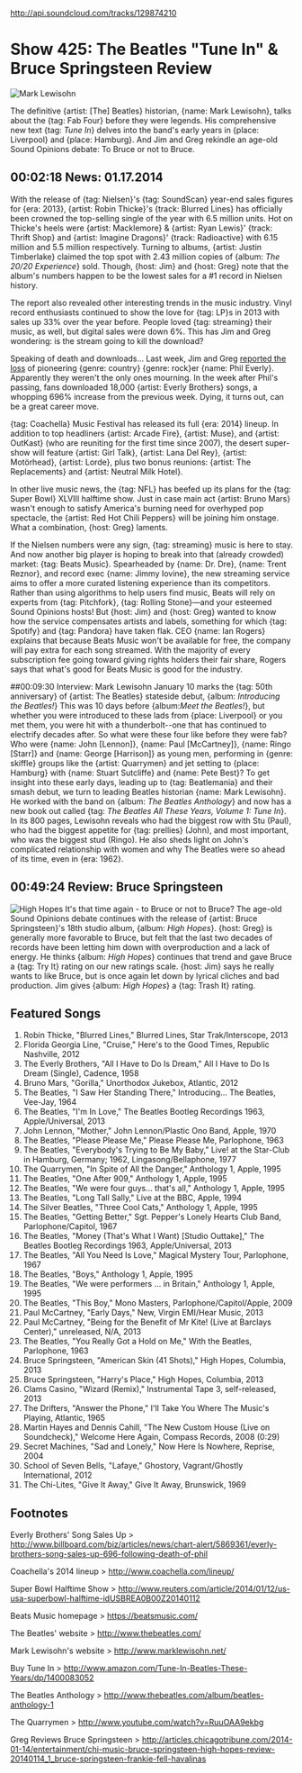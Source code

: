 

http://api.soundcloud.com/tracks/129874210

# Show 425: The Beatles  "Tune In" & Bruce Springsteen Review

![Mark Lewisohn](http://static.soundopinions.org/images/2014/beatles_web.jpg)

The definitive {artist: [The] Beatles} historian, {name: Mark Lewisohn}, talks about the {tag: Fab Four} before they were legends. His comprehensive new text {tag: *Tune In*} delves into the band's early years in {place: Liverpool} and {place: Hamburg}. And Jim and Greg rekindle an age-old Sound Opinions debate: To Bruce or not to Bruce.

## 00:02:18 News: 01.17.2014
With the release of {tag: Nielsen}'s {tag: SoundScan} year-end sales figures for {era: 2013}, {artist: Robin Thicke}'s {track: Blurred Lines} has officially been crowned the top-selling single of the year with 6.5 million units. Hot on Thicke's heels were {artist: Macklemore} & {artist: Ryan Lewis}' {track: Thrift Shop} and {artist: Imagine Dragons}' {track: Radioactive} with 6.15 million and 5.5 million respectively. Turning to albums, {artist: Justin Timberlake} claimed the top spot with 2.43 million copies of {album: *The 20/20 Experience*} sold. Though, {host: Jim} and {host: Greg} note that the album's numbers happen to be the lowest sales for a #1 record in Nielsen history.

The report also revealed other interesting trends in the music industry. Vinyl record enthusiasts continued to show the love for {tag: LP}s in 2013 with sales up 33% over the year before. People loved {tag: streaming} their music, as well, but digital sales were down 6%. This has Jim and Greg wondering: is the stream going to kill the download?

Speaking of death and downloads... Last week, Jim and Greg [reported the loss](/show/424/) of pioneering {genre: country} {genre: rock}er {name: Phil Everly}. Apparently they weren't the only ones mourning. In the week after Phil's passing, fans downloaded 18,000 {artist: Everly Brothers} songs, a whopping 696% increase from the previous week. Dying, it turns out, can be a great career move.

{tag: Coachella} Music Festival has released its full {era: 2014} lineup. In addition to top headliners {artist: Arcade Fire}, {artist: Muse}, and {artist: OutKast} (who are reuniting for the first time since 2007), the desert super-show will feature {artist: Girl Talk}, {artist: Lana Del Rey}, {artist: Motörhead}, {artist: Lorde}, plus two bonus reunions: {artist: The Replacements} and {artist: Neutral Milk Hotel}. 

In other live music news, the {tag: NFL} has beefed up its plans for the {tag: Super Bowl} XLVIII halftime show. Just in case main act {artist: Bruno Mars} wasn't enough to satisfy America's burning need for overhyped pop spectacle, the {artist: Red Hot Chili Peppers} will be joining him onstage. What a combination, {host: Greg} laments. 

If the Nielsen numbers were any sign, {tag: streaming} music is here to stay. And now another big player is hoping to break into that (already crowded) market: {tag: Beats Music}. Spearheaded by {name: Dr. Dre}, {name: Trent Reznor}, and record exec {name: Jimmy Iovine}, the new streaming service aims to offer a more curated listening experience than its competitors. Rather than using algorithms to help users find music, Beats will rely on experts from {tag: Pitchfork}, {tag: Rolling Stone}—and your esteemed Sound Opinions hosts! But {host: Jim} and {host: Greg} wanted to know how the service compensates artists and labels, something for which {tag: Spotify} and {tag: Pandora} have taken flak. CEO {name: Ian Rogers} explains that because Beats Music won't be available for free, the company will pay extra for each song streamed. With the majority of every subscription fee going toward giving rights holders their fair share, Rogers says that what's good for Beats Music is good for the industry.

##00:09:30 Interview: Mark Lewisohn
January 10 marks the {tag: 50th anniversary} of {artist: The Beatles} stateside debut, {album: *Introducing the Beatles!*} This was 10 days before {album:*Meet the Beatles!*}, but whether you were introduced to these lads from {place: Liverpool} or you met them, you were hit with a thunderbolt--one that has continued to electrify decades after. So what were these four like before they were fab? Who were {name: John [Lennon]}, {name: Paul [McCartney]}, {name: Ringo [Starr]} and {name: George [Harrison]} as young men, performing in {genre: skiffle} groups like the {artist: Quarrymen} and jet setting to {place: Hamburg} with {name: Stuart Sutcliffe} and {name: Pete Best}? To get insight into these early days, leading up to {tag: Beatlemania} and their smash debut, we turn to leading Beatles historian {name: Mark Lewisohn}. He worked with the band on {album: *The Beatles Anthology*} and now has a new book out called {tag: *The Beatles All These Years, Volume 1: Tune In*}. In its 800 pages, Lewisohn reveals who had the biggest row with Stu (Paul), who had the biggest appetite for {tag: prellies} (John), and most important, who was the biggest stud (Ringo). He also sheds light on John's complicated relationship with women and why The Beatles were so ahead of its time, even in {era: 1962}.

## 00:49:24 Review: Bruce Springsteen
![High Hopes](http://is4.mzstatic.com/image/thumb/Music/v4/0c/2d/43/0c2d43f2-35a2-32d9-7839-c4e23e147a78/source/600x600bb.jpg "178834/741055385")
It's that time again - to Bruce or not to Bruce? The age-old Sound Opinions debate continues with the release of {artist: Bruce Springsteen}'s 18th studio album, {album: *High Hopes*}. {host: Greg} is generally more favorable to Bruce, but felt that the last two decades of records have been letting him down with overproduction and a lack of energy. He thinks {album: *High Hopes*} continues that trend and gave Bruce a {tag: Try It} rating on our new ratings scale. {host: Jim} says he really wants to like Bruce, but is once again let down by lyrical cliches and bad production. Jim gives {album: *High Hopes*} a {tag: Trash It} rating.


## Featured Songs
1. Robin Thicke, "Blurred Lines," Blurred Lines, Star Trak/Interscope, 2013
1. Florida Georgia Line, "Cruise," Here's to the Good Times, Republic Nashville, 2012
1. The Everly Brothers, "All I Have to Do Is Dream," All I Have to Do Is Dream (Single), Cadence, 1958
1. Bruno Mars, "Gorilla," Unorthodox Jukebox, Atlantic, 2012
1. The Beatles, "I Saw Her Standing There," Introducing… The Beatles, Vee-Jay, 1964
1. The Beatles, "I'm In Love," The Beatles Bootleg Recordings 1963, Apple/Universal, 2013
1. John Lennon, "Mother," John Lennon/Plastic Ono Band, Apple, 1970
1. The Beatles, "Please Please Me," Please Please Me, Parlophone, 1963
1. The Beatles, "Everybody's Trying to Be My Baby," Live! at the Star-Club in Hamburg, Germany; 1962, Lingasong/Bellaphone, 1977
1. The Quarrymen, "In Spite of All the Danger," Anthology 1, Apple, 1995
1. The Beatles, "One After 909," Anthology 1, Apple, 1995
1. The Beatles, "We were four guys… that's all," Anthology 1, Apple, 1995
1. The Beatles, "Long Tall Sally," Live at the BBC, Apple, 1994
1. The Silver Beatles, "Three Cool Cats," Anthology 1, Apple, 1995
1. The Beatles, "Getting Better," Sgt. Pepper's Lonely Hearts Club Band, Parlophone/Capitol, 1967
1. The Beatles, "Money (That's What I Want) [Studio Outtake]," The Beatles Bootleg Recordings 1963, Apple/Universal, 2013
1. The Beatles, "All You Need Is Love," Magical Mystery Tour, Parlophone, 1967
1. The Beatles, "Boys," Anthology 1, Apple, 1995
1. The Beatles, "We were performers ... in Britain," Anthology 1, Apple, 1995
1. The Beatles, "This Boy," Mono Masters, Parlophone/Capitol/Apple, 2009
1. Paul McCartney, "Early Days," New, Virgin EMI/Hear Music, 2013
1. Paul McCartney, "Being for the Benefit of Mr Kite! (Live at Barclays Center)," unreleased, N/A, 2013
1. The Beatles, "You Really Got a Hold on Me," With the Beatles, Parlophone, 1963
1. Bruce Springsteen, "American Skin (41 Shots)," High Hopes, Columbia, 2013
1. Bruce Springsteen, "Harry's Place," High Hopes, Columbia, 2013
1. Clams Casino, "Wizard (Remix)," Instrumental Tape 3, self-released, 2013
1. The Drifters, "Answer the Phone," I'll Take You Where The Music's Playing, Atlantic, 1965
1. Martin Hayes and Dennis Cahill, "The New Custom House (Live on Soundcheck)," Welcome Here Again, Compass Records, 2008 (0:29)
1. Secret Machines, "Sad and Lonely," Now Here Is Nowhere, Reprise, 2004
1. School of Seven Bells, "Lafaye," Ghostory, Vagrant/Ghostly International, 2012
1. The Chi-Lites, "Give It Away," Give It Away, Brunswick, 1969


## Footnotes
Everly Brothers' Song Sales Up  > http://www.billboard.com/biz/articles/news/chart-alert/5869361/everly-brothers-song-sales-up-696-following-death-of-phil

Coachella's 2014 lineup > http://www.coachella.com/lineup/

Super Bowl Halftime Show > http://www.reuters.com/article/2014/01/12/us-usa-superbowl-halftime-idUSBREA0B00Z20140112

Beats Music homepage > https://beatsmusic.com/

The Beatles' website > http://www.thebeatles.com/

Mark Lewisohn's website > http://www.marklewisohn.net/

Buy Tune In > http://www.amazon.com/Tune-In-Beatles-These-Years/dp/1400083052

The Beatles Anthology > http://www.thebeatles.com/album/beatles-anthology-1

The Quarrymen > http://www.youtube.com/watch?v=RuuOAA9ekbg

Greg Reviews Bruce Springsteen > http://articles.chicagotribune.com/2014-01-14/entertainment/chi-music-bruce-springsteen-high-hopes-review-20140114_1_bruce-springsteen-frankie-fell-havalinas 